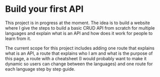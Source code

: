 # Build your first API
This project is in progress at the moment. The idea is to build a website where I give the steps to build a basic CRUD API from scratch for multiple languages and explain what is an API and how does it work for people to learn from it.

The current scope for this project includes adding one route that explains what is an API, a route that explains who I am and what is the purpose of this page, a route with a cheatsheet (I would probably want to make it dynamic so users can change between the languages) and one route for each language step by step guide.